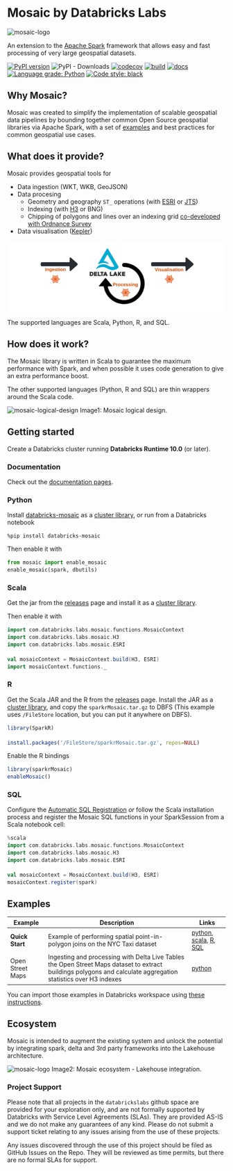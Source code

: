 # Mosaic by Databricks Labs
![mosaic-logo](src/main/resources/mosaic_logo.png)

An extension to the [Apache Spark](https://spark.apache.org/) framework that allows easy and fast processing of very large geospatial datasets.

[![PyPI version](https://badge.fury.io/py/databricks-mosaic.svg)](https://badge.fury.io/py/databricks-mosaic)
![PyPI - Downloads](https://img.shields.io/pypi/dm/databricks-mosaic?style=plastic)
[![codecov](https://codecov.io/gh/databrickslabs/mosaic/branch/main/graph/badge.svg?token=aEzZ8ITxdg)](https://codecov.io/gh/databrickslabs/mosaic)
[![build](https://github.com/databrickslabs/mosaic/actions/workflows/build.yml/badge.svg)](https://github.com/databrickslabs/mosaic/actions/workflows/build.yml)
[![docs](https://github.com/databrickslabs/mosaic/actions/workflows/docs.yml/badge.svg)](https://github.com/databrickslabs/mosaic/actions/workflows/docs.yml)
[![Language grade: Python](https://img.shields.io/lgtm/grade/python/g/databrickslabs/mosaic.svg?logo=lgtm&logoWidth=18)](https://lgtm.com/projects/g/databrickslabs/mosaic/context:python)
[![Code style: black](https://img.shields.io/badge/code%20style-black-000000.svg)](https://github.com/psf/black)

## Why Mosaic?

Mosaic was created to simplify the implementation of scalable geospatial data pipelines by bounding together common Open Source geospatial libraries via Apache Spark, with a set of [examples](#examples) and best practices for common geospatial use cases.


## What does it provide?
Mosaic provides geospatial tools for
* Data ingestion (WKT, WKB, GeoJSON)
* Data procesing
    * Geometry and geography `ST_` operations (with [ESRI](https://github.com/Esri/geometry-api-java) or [JTS](https://github.com/locationtech/jts)) 
    * Indexing (with [H3](https://github.com/uber/h3) or BNG)
    * Chipping of polygons and lines over an indexing grid [co-developed with Ordnance Survey](https://databricks.com/blog/2021/10/11/efficient-point-in-polygon-joins-via-pyspark-and-bng-geospatial-indexing.html)
* Data visualisation ([Kepler](https://github.com/keplergl/kepler.gl))

![mosaic-general-pipeline](src/main/resources/MosaicGeneralPipeline.png)

The supported languages are Scala, Python, R, and SQL.

## How does it work?

The Mosaic library is written in Scala to guarantee the maximum performance with Spark, and when possible it uses code generation to give an extra performance boost.

The other supported languages (Python, R and SQL) are thin wrappers around the Scala code.


![mosaic-logical-design](src/main/resources/MosaicLogicalDesign.png)
Image1: Mosaic logical design.

## Getting started

Create a Databricks cluster running __Databricks Runtime 10.0__ (or later).

### Documentation

Check out the [documentation pages](https://databrickslabs.github.io/mosaic/).

### Python

Install [databricks-mosaic](https://pypi.org/project/databricks-mosaic/)
as a [cluster library](https://docs.databricks.com/libraries/cluster-libraries.html), or run from a Databricks notebook

```shell
%pip install databricks-mosaic
```

Then enable it with

```python
from mosaic import enable_mosaic
enable_mosaic(spark, dbutils)
```

### Scala
Get the jar from the [releases](https://github.com/databrickslabs/mosaic/releases) page and install it as a [cluster library](https://docs.databricks.com/libraries/cluster-libraries.html).

Then enable it with

```scala
import com.databricks.labs.mosaic.functions.MosaicContext
import com.databricks.labs.mosaic.H3
import com.databricks.labs.mosaic.ESRI

val mosaicContext = MosaicContext.build(H3, ESRI)
import mosaicContext.functions._
```

### R
Get the Scala JAR and the R from the [releases](https://github.com/databrickslabs/mosaic/releases) page. Install the JAR as a [cluster library](https://docs.databricks.com/libraries/cluster-libraries.html), and copy the `sparkrMosaic.tar.gz` to DBFS (This example uses `/FileStore` location, but you can put it anywhere on DBFS).

```R
library(SparkR)

install.packages('/FileStore/sparkrMosaic.tar.gz', repos=NULL)
```

Enable the R bindings
```R
library(sparkrMosaic)
enableMosaic()
```

### SQL
Configure the [Automatic SQL Registration](https://databrickslabs.github.io/mosaic/usage/automatic-sql-registration.html) _or_ follow the Scala installation process and register the Mosaic SQL functions in your SparkSession from a Scala notebook cell:

```scala
%scala
import com.databricks.labs.mosaic.functions.MosaicContext
import com.databricks.labs.mosaic.H3
import com.databricks.labs.mosaic.ESRI

val mosaicContext = MosaicContext.build(H3, ESRI)
mosaicContext.register(spark)
```


## Examples

| Example | Description | Links |
| --- | --- | --- |
| __Quick Start__ | Example of performing spatial point-in-polygon joins on the NYC Taxi dataset | [python](/notebooks/examples/python/QuickstartNotebook.py), [scala](notebooks/examples/scala/QuickstartNotebook.scala), [R](notebooks/examples/R/QuickstartNotebook.r), [SQL](notebooks/examples/sql/QuickstartNotebook.sql) | 
| Open Street Maps | Ingesting and processing with Delta Live Tables the Open Street Maps dataset to extract buildings polygons and calculate aggregation statistics over H3 indexes | [python](notebooks/examples/python/OpenStreetMaps) |

You can import those examples in Databricks workspace using [these instructions](https://docs.databricks.com/notebooks/notebooks-manage.html#import-a-notebook).

## Ecosystem
Mosaic is intended to augment the existing system and unlock the potential by integrating spark, delta and 3rd party frameworks into the Lakehouse architecture.

![mosaic-logo](src/main/resources/MosaicEcosystem.png)
Image2: Mosaic ecosystem - Lakehouse integration.

### Project Support
Please note that all projects in the `databrickslabs` github space are provided for your exploration only, and are not formally supported by Databricks with Service Level Agreements (SLAs). They are provided AS-IS and we do not make any guarantees of any kind. Please do not submit a support ticket relating to any issues arising from the use of these projects.

Any issues discovered through the use of this project should be filed as GitHub Issues on the Repo. They will be reviewed as time permits, but there are no formal SLAs for support.
